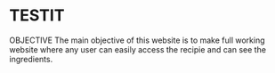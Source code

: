 # TESTIT

OBJECTIVE
The main objective of this website is to make full working website where any user can easily access the recipie and can see the ingredients.
